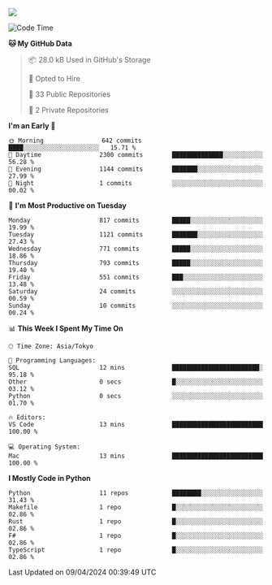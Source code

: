 ![](https://komarev.com/ghpvc/?username=kitagawa-hr)

<!--START_SECTION:waka-->
![Code Time](http://img.shields.io/badge/Code%20Time-803%20hrs%208%20mins-blue)

**🐱 My GitHub Data** 

> 📦 28.0 kB Used in GitHub's Storage 
 > 
> 💼 Opted to Hire
 > 
> 📜 33 Public Repositories 
 > 
> 🔑 2 Private Repositories 
 > 
**I'm an Early 🐤** 

```text
🌞 Morning                642 commits         ████░░░░░░░░░░░░░░░░░░░░░   15.71 % 
🌆 Daytime                2300 commits        ██████████████░░░░░░░░░░░   56.28 % 
🌃 Evening                1144 commits        ███████░░░░░░░░░░░░░░░░░░   27.99 % 
🌙 Night                  1 commits           ░░░░░░░░░░░░░░░░░░░░░░░░░   00.02 % 
```
📅 **I'm Most Productive on Tuesday** 

```text
Monday                   817 commits         █████░░░░░░░░░░░░░░░░░░░░   19.99 % 
Tuesday                  1121 commits        ███████░░░░░░░░░░░░░░░░░░   27.43 % 
Wednesday                771 commits         █████░░░░░░░░░░░░░░░░░░░░   18.86 % 
Thursday                 793 commits         █████░░░░░░░░░░░░░░░░░░░░   19.40 % 
Friday                   551 commits         ███░░░░░░░░░░░░░░░░░░░░░░   13.48 % 
Saturday                 24 commits          ░░░░░░░░░░░░░░░░░░░░░░░░░   00.59 % 
Sunday                   10 commits          ░░░░░░░░░░░░░░░░░░░░░░░░░   00.24 % 
```


📊 **This Week I Spent My Time On** 

```text
🕑︎ Time Zone: Asia/Tokyo

💬 Programming Languages: 
SQL                      12 mins             ████████████████████████░   95.18 % 
Other                    0 secs              █░░░░░░░░░░░░░░░░░░░░░░░░   03.12 % 
Python                   0 secs              ░░░░░░░░░░░░░░░░░░░░░░░░░   01.70 % 

🔥 Editors: 
VS Code                  13 mins             █████████████████████████   100.00 % 

💻 Operating System: 
Mac                      13 mins             █████████████████████████   100.00 % 
```

**I Mostly Code in Python** 

```text
Python                   11 repos            ████████░░░░░░░░░░░░░░░░░   31.43 % 
Makefile                 1 repo              █░░░░░░░░░░░░░░░░░░░░░░░░   02.86 % 
Rust                     1 repo              █░░░░░░░░░░░░░░░░░░░░░░░░   02.86 % 
F#                       1 repo              █░░░░░░░░░░░░░░░░░░░░░░░░   02.86 % 
TypeScript               1 repo              █░░░░░░░░░░░░░░░░░░░░░░░░   02.86 % 
```




 Last Updated on 09/04/2024 00:39:49 UTC
<!--END_SECTION:waka-->
